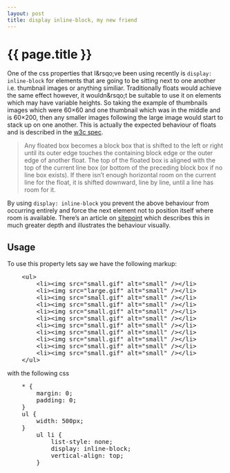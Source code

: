 ```yaml
---
layout: post
title: display inline-block, my new friend
---
```


<h1>{{ page.title }}</h1>

One of the css properties that I&rsqo;ve been using recently is <code>display: inline-block</code> for elements that are going to be sitting next to one another i.e. thumbnail images or anything similiar.  Traditionally floats would achieve the same effect however, it wouldn&rsqo;t be suitable to use it on elements which may have variable heights. So taking the example of thumbnails images which were 60×60 and one thumbnail which was in the middle and is 60×200, then any smaller images following the large image would start to stack up on one another. This is actually the expected behaviour of floats and is described in the <a href="http://www.w3.org/TR/CSS2/visuren.html#floats">w3c spec</a>.

> Any floated box becomes a block box that is shifted to the left or right until its outer edge touches the containing block edge or the outer edge of another float. The top of the floated box is aligned with the top of the current line box (or bottom of the preceding block box if no line box exists). If there isn&rsquo;t enough horizontal room on the current line for the float, it is shifted downward, line by line, until a line has room for it.

By using <code>display: inline-block</code> you prevent the above behaviour from occurring entirely and force the next element not to position itself where room is available. There&rsquo;s an article on <a href="http://www.sitepoint.com/blogs/2008/05/23/two-hidden-features-new-in-firefox-3/">sitepoint</a> which describes this in much greater depth and illustrates the behaviour visually.

<h2>Usage</h2>

To use this property lets say we have the following markup:
<pre>
	&lt;ul&gt;
	    &lt;li&gt;&lt;img src="small.gif" alt="small" /&gt;&lt;/li&gt;
	    &lt;li&gt;&lt;img src="large.gif" alt="small" /&gt;&lt;/li&gt;
	    &lt;li&gt;&lt;img src="small.gif" alt="small" /&gt;&lt;/li&gt;
	    &lt;li&gt;&lt;img src="small.gif" alt="small" /&gt;&lt;/li&gt;
	    &lt;li&gt;&lt;img src="small.gif" alt="small" /&gt;&lt;/li&gt;
	    &lt;li&gt;&lt;img src="small.gif" alt="small" /&gt;&lt;/li&gt;
	    &lt;li&gt;&lt;img src="small.gif" alt="small" /&gt;&lt;/li&gt;
	    &lt;li&gt;&lt;img src="small.gif" alt="small" /&gt;&lt;/li&gt;
	    &lt;li&gt;&lt;img src="small.gif" alt="small" /&gt;&lt;/li&gt;
	    &lt;li&gt;&lt;img src="small.gif" alt="small" /&gt;&lt;/li&gt;
	    &lt;li&gt;&lt;img src="small.gif" alt="small" /&gt;&lt;/li&gt;
	&lt;/ul&gt;
</pre>

with the following css

<pre>
	* {
		margin: 0;
		padding: 0;
	}
	ul {
		width: 500px;
	}
		ul li {
			list-style: none;
			display: inline-block;
			vertical-align: top;
		}
</pre>






